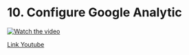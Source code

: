 # 10. Configure Google Analytic

[![Watch the video](https://img.youtube.com/vi/u_ECkoHVlZ8/maxresdefault.jpg)](https://www.youtube.com/watch?v=u_ECkoHVlZ8)

[Link Youtube](https://www.youtube.com/watch?v=u_ECkoHVlZ8)
